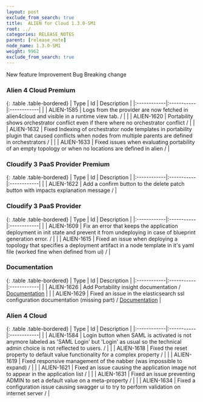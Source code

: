 ```yaml
---
layout: post
exclude_from_search: true
title:  ALIEN for Cloud 1.3.0-SM1
root: ../
categories: RELEASE_NOTES
parent: [release_note]
node_name: 1.3.0-SM1
weight: 9962
exclude_from_search: true
---
```





<i class="fa fa-plus text-success"></i> New feature <i class="fa fa-level-up text-primary"></i> Improvement  <i class="fa fa-bug text-danger"></i> Bug <i class="fa fa-exclamation-triangle text-warning"></i> Breaking change


### Alien 4 Cloud Premium



  {: .table .table-bordered}
  | Type        | Id         | Description |
  |:------------|:-----------|:------------|
    |  <i class="fa fa-plus text-success"></i> | ALIEN-1585 | Logs from the provider are now fetched in alien4cloud and visible in a runtime view tab. /  |
        |  <i class="fa fa-bug text-danger"></i> | ALIEN-1620 | Portability shows orchestrator conflict even if there where no orchestrator conflict /  |
    |  <i class="fa fa-bug text-danger"></i> | ALIEN-1632 | Fixed Indexing of orchestrator node templates in portability plugin that caused conflicts when nodes from multiple parents are defined in orchestrators /  |
    |  <i class="fa fa-bug text-danger"></i> | ALIEN-1633 | Fixed issues when evaluating portability of an empty topology or when no locations are defined in alien /  |



### Cloudify 3 PaaS Provider Premium



  {: .table .table-bordered}
  | Type        | Id         | Description |
  |:------------|:-----------|:------------|
      |  <i class="fa fa-level-up text-primary"></i> | ALIEN-1622 | Add a confirm button to the delete patch button with impacts explanation message /  |



### Cloudify 3 PaaS Provider



  {: .table .table-bordered}
  | Type        | Id         | Description |
  |:------------|:-----------|:------------|
        |  <i class="fa fa-bug text-danger"></i> | ALIEN-1609 | Fix an error that keeps the application deployment in init state and prevent it from undeploying in case of blueprint generation error. /  |
    |  <i class="fa fa-bug text-danger"></i> | ALIEN-1615 | Fixed an issue when deploying a topology that specifies a deployment artifact in a node template in it's yaml file (worked fine when defined from ui) /  |



### Documentation



  {: .table .table-bordered}
  | Type        | Id         | Description |
  |:------------|:-----------|:------------|
    |  <i class="fa fa-plus text-success"></i> | ALIEN-1626 | Add Portability insight documentation / [Documentation](#/documentation/1.2.0/user_guide/topology_portability.html) |
      |  <i class="fa fa-level-up text-primary"></i> | ALIEN-1629 | Fixed an issue in the elasticsearch ssl configuration documentation (missing part) / [Documentation](#/documentation/1.2.0/admin_guide/security_elastic_search.html) |



### Alien 4 Cloud



  {: .table .table-bordered}
  | Type        | Id         | Description |
  |:------------|:-----------|:------------|
      |  <i class="fa fa-level-up text-primary"></i> | ALIEN-1584 | Login button when SAML is activated is not anymore labeled as 'SAML Login' but 'Login' as usual so the technical admin choice is not reflected to users. /  |
      |  <i class="fa fa-bug text-danger"></i> | ALIEN-1618 | Fixed the reset property to default value functionality for a complex property /  |
    |  <i class="fa fa-bug text-danger"></i> | ALIEN-1619 | Fixed responsive management of the nabber (was impossible to expand) /  |
    |  <i class="fa fa-bug text-danger"></i> | ALIEN-1621 | Fixed an issue causing the application image not to appear in the application list /  |
    |  <i class="fa fa-bug text-danger"></i> | ALIEN-1631 | Fixed an issue preventing ADMIN to set a default value on a meta-property /  |
    |  <i class="fa fa-bug text-danger"></i> | ALIEN-1634 | Fixed a configuration issue causing swagger ui to try to perform validation on internet server /  |
